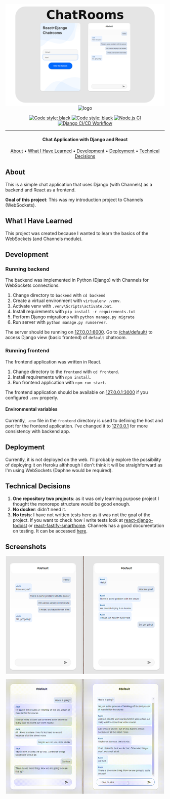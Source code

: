 <p align="center">
    <img src="./docs/top2.png" width="600px" alt="logo"/>
</p>
<p align="center" style="margin-top: -20px">
    <img src="https://www.saaspegasus.com/static/images/web/modern-javascript/django-react-header.png" width="200px" alt="logo"/>
</p>

<div align="center">

[![Code style: black](https://img.shields.io/badge/code%20style-black-000000.svg)](https://github.com/psf/black)
[![Code style: black](https://img.shields.io/badge/code%20style-standardjs-F3DF49.svg)](https://standardjs.com/)
[![Node.js CI](https://github.com/karlosos/django_chatroom/actions/workflows/node.js.yml/badge.svg)](https://github.com/karlosos/django_chatroom/actions/workflows/node.js.yml)
[![Django CI/CD Workflow](https://github.com/karlosos/django_chatroom/actions/workflows/django.yml/badge.svg?branch=master)](https://github.com/karlosos/django_chatroom/actions/workflows/django.yml)
</div>

***

<h4 align="center">Chat Application with Django and React</h4>


<p align="center">
  <a href="#about">About</a> •
  <a href="#what-i-have-learned">What I Have Learned</a> •
  <a href="#development">Development</a> •
  <a href="#deployment">Deployment</a> •
  <a href="#technical-decisions">Technical Decisions</a>
</p>

## About

This is a simple chat application that uses Django (with Channels) as a backend and React as a frontend. 

**Goal of this project**: This was my introduction project to Channels (WebSockets). 

## What I Have Learned

This project was created because I wanted to learn the basics of the WebSockets (and Channels module).

## Development

### Running backend

The backend was implemented in Python (Django) with Channels for WebSockets connections.

1. Change directory to `backend` with `cd backend`
1. Create a virtual environment with `virtualenv .venv`.
1. Activate venv with `.venv\Scripts\activate.bat`.
1. Install requirements with `pip install -r requirements.txt`
1. Perform Django migrations with `python manage.py migrate`
1. Run server with `python manage.py runserver`.

The server should be running on [127.0.0.1:8000](http://127.0.0.1:8000/). Go to [/chat/default/](http://127.0.0.1:8000/chat/default/) to access Django view (basic frontend) of `default` chatroom.

### Running frontend

The frontend application was written in React.

1. Change directory to the `frontend` with `cd frontend`.
1. Install requirements with `npm install`.
1. Run frontend application with `npm run start`.

The frontend application should be available on [127.0.0.1:3000]( http://127.0.0.1:3000/) if you configured `.env` properly.

#### Environmental variables

Currently, `.env` file in the `frontend` directory is used to defining the host and port for the frontend application. I've changed it to [127.0.0.1](127.0.0.1) for more consistency with backend app.

## Deployment

Currently, it is not deployed on the web. I'll probably explore the possibility of deploying it on Heroku althhough I don't think it will be straighforward as I'm using WebSockets (Daphne would be required).

## Technical Decisions

1. **One repository two projects**: as it was only learning purpose project I thought the monorepo structure would be good enough.
1. **No docker**: didn't need it.
1. **No tests**: I have not written tests here as it was not the goal of the project. If you want to check how i write tests look at [react-django-todoist](https://github.com/karlosos/react-django-todoist) or [react-fastify-smarthome](https://github.com/karlosos/react-fastify-smarthome). Channels has a good documentation on testing. It can be accessed [here](https://channels.readthedocs.io/en/stable/topics/testing.html#).

## Screenshots


<p align="center">
    <img src="./docs/split.png" width="500px" alt="logo"/>
</p>

<p align="center">
    <img src="./docs/anim.gif" width="500px" alt="logo"/>
</p>
